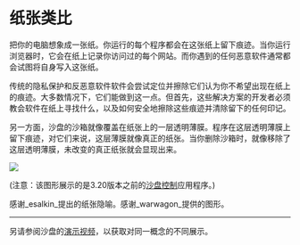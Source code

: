 # 纸张类比

把你的电脑想象成一张纸。你运行的每个程序都会在这张纸上留下痕迹。当你运行浏览器时，它会在纸上记录你访问过的每个网站。而你遇到的任何恶意软件通常都会试图将自身写入这张纸。

传统的隐私保护和反恶意软件软件会尝试定位并擦除它们认为你不希望出现在纸上的痕迹。大多数情况下，它们能做到这一点。但首先，这些解决方案的开发者必须教会软件在纸上寻找什么，以及如何安全地擦除这些痕迹并清除留下的任何印记。

另一方面，沙盘的沙箱就像覆盖在纸张上的一层透明薄膜。程序在这层透明薄膜上留下痕迹，对它们来说，这层薄膜就像真正的纸张。当你删除沙箱时，就像移除了这层透明薄膜，未改变的真正纸张就会显现出来。

![](../Media/PaperAnimation.gif)

(注意：该图形展示的是3.20版本之前的[沙盘控制](SandboxieControl.md)应用程序。)

感谢_esalkin_提出的纸张隐喻。感谢_warwagon_提供的图形。

* * *

另请参阅沙盘的[演示视频](https://www.youtube.com/watch?v=9ZF9c03PN8I)，以获取对同一概念的不同展示。
